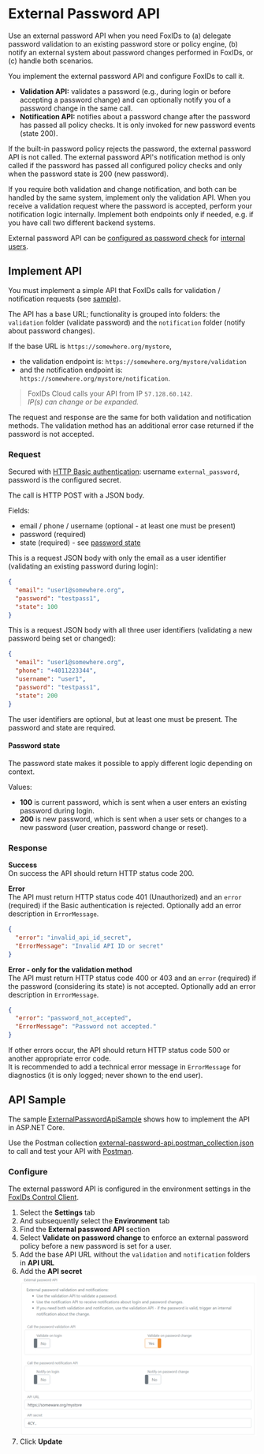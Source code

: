 # External Password API

Use an external password API when you need FoxIDs to (a) delegate password validation to an existing password store or policy engine, (b) notify an external system about password changes performed in FoxIDs, or (c) handle both scenarios.

You implement the external password API and configure FoxIDs to call it.
- **Validation API:** validates a password (e.g., during login or before accepting a password change) and can optionally notify you of a password change in the same call.
- **Notification API:** notifies about a password change after the password has passed all policy checks. It is only invoked for new password events (state 200).

If the built-in password policy rejects the password, the external password API is not called. The external password API's notification method is only called if the password has passed all configured policy checks and only when the password state is 200 (new password).

If you require both validation and change notification, and both can be handled by the same system, implement only the validation API. 
When you receive a validation request where the password is accepted, perform your notification logic internally. Implement both endpoints only if needed, e.g. if you have call two different backend systems.

External password API can be [configured as password check](users-internal.md#password-check) for [internal users](users-internal.md).

## Implement API

You must implement a simple API that FoxIDs calls for validation / notification requests (see [sample](#api-sample)).

The API has a base URL; functionality is grouped into folders: the `validation` folder (validate password) and the `notification` folder (notify about password changes).

If the base URL is `https://somewhere.org/mystore`,
 - the validation endpoint is: `https://somewhere.org/mystore/validation`
 - and the notification endpoint is: `https://somewhere.org/mystore/notification`.

> FoxIDs Cloud calls your API from IP `57.128.60.142`.  
> *IP(s) can change or be expanded.*

The request and response are the same for both validation and notification methods. The validation method has an additional error case returned if the password is not accepted.

### Request
Secured with [HTTP Basic authentication](https://datatracker.ietf.org/doc/html/rfc6749#section-2.3.1): username `external_password`, password is the configured secret.

The call is HTTP POST with a JSON body.

Fields:
- email / phone / username (optional - at least one must be present)
- password (required)
- state (required) - see [password state](#password-state)

This is a request JSON body with only the email as a user identifier (validating an existing password during login):
```json
{
  "email": "user1@somewhere.org",
  "password": "testpass1",
  "state": 100
}
```

This is a request JSON body with all three user identifiers (validating a new password being set or changed):
```json
{
  "email": "user1@somewhere.org",
  "phone": "+4011223344",
  "username": "user1",
  "password": "testpass1",
  "state": 200
}
```

The user identifiers are optional, but at least one must be present. The password and state are required.

#### Password state
The password state makes it possible to apply different logic depending on context.

Values:
- **100** is current password, which is sent when a user enters an existing password during login.
- **200** is new password, which is sent when a user sets or changes to a new password (user creation, password change or reset).

### Response
**Success**  
On success the API should return HTTP status code 200.

**Error**  
The API must return HTTP status code 401 (Unauthorized) and an `error` (required) if the Basic authentication is rejected. Optionally add an error description in `ErrorMessage`.
```JSON
{
  "error": "invalid_api_id_secret",
  "ErrorMessage": "Invalid API ID or secret"
}
```

**Error - only for the validation method**  
The API must return HTTP status code 400 or 403 and an `error` (required) if the password (considering its state) is not accepted. Optionally add an error description in `ErrorMessage`.
```JSON
{
  "error": "password_not_accepted",
  "ErrorMessage": "Password not accepted."
}
```

If other errors occur, the API should return HTTP status code 500 or another appropriate error code.  
It is recommended to add a technical error message in `ErrorMessage` for diagnostics (it is only logged; never shown to the end user).

## API Sample
The sample [ExternalPasswordApiSample](https://github.com/ITfoxtec/FoxIDs.Samples/tree/main/src/ExternalPasswordApiSample) shows how to implement the API in ASP.NET Core.

Use the Postman collection [external-password-api.postman_collection.json](https://github.com/ITfoxtec/FoxIDs.Samples/tree/main/src/ExternalPasswordApiSample/external-password-api.postman_collection.json) to call and test your API with [Postman](https://www.postman.com/downloads/).

### Configure

The external password API is configured in the environment settings in the [FoxIDs Control Client](control.md#foxids-control-client).

1. Select the **Settings** tab
2. And subsequently select the **Environment** tab
3. Find the **External password API** section
4. Select **Validate on password change** to enforce an external password policy before a new password is set for a user.
5. Add the base API URL without the `validation` and `notification` folders in **API URL**
6. Add the **API secret**
   ![Configure the external password API](images/configure-external-password-api.png)
7. Click **Update**